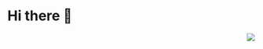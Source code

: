 # Hi there 👋

<img align = "right" src= "https://github-readme-stats.vercel.app/api?username=djdicesare&theme=material-palenight&show_icons=true"/>
